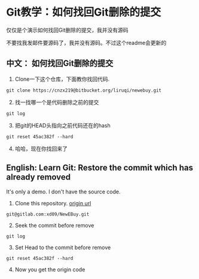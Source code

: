 # Git教学：如何找回Git删除的提交

仅仅是个演示如何找回Git删除的提交，我并没有源码

不要找我发邮件要源码了，我并没有源码。不过这个readme会更新的

## **中文：** 如何找回Git删除的提交

1. Clone一下这个仓库，下面教你找回代码. 

  ```
  git clone https://cnzx219@bitbucket.org/liruqi/newebuy.git
  ```

2. 找一找哪一个是代码删除之前的提交

  ```
  git log
  ```

3. 把git的HEAD头指向之前代码还在的hash

  ```
  git reset 45ac382f --hard
  ```

4. 哈哈，现在你找回来了

## **English:** Learn Git: Restore the commit which has already removed

It's only a demo. I don't have the source code.

1. Clone this repository. [origin url](https://gitlab.com/xd09/NewEBuy)

  ```
  git@gitlab.com:xd09/NewEBuy.git
  ```

2. Seek the commit before remove

  ```
  git log
  ```

3. Set Head to the commit before remove

  ```
  git reset 45ac382f --hard
  ```

4. Now you get the origin code
